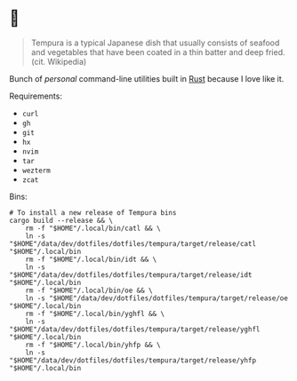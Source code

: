 # 🍤

> Tempura is a typical Japanese dish that usually consists of seafood and vegetables that have been coated in a thin
> batter and deep fried. (cit. Wikipedia)

Bunch of _personal_ command-line utilities built in [Rust](https://www.rust-lang.org/) because I love like it.

Requirements:

- `curl`
- `gh`
- `git`
- `hx`
- `nvim`
- `tar`
- `wezterm`
- `zcat`

Bins:

```console
# To install a new release of Tempura bins
cargo build --release && \
    rm -f "$HOME"/.local/bin/catl && \
    ln -s "$HOME"/data/dev/dotfiles/dotfiles/tempura/target/release/catl "$HOME"/.local/bin
    rm -f "$HOME"/.local/bin/idt && \
    ln -s "$HOME"/data/dev/dotfiles/dotfiles/tempura/target/release/idt "$HOME"/.local/bin
    rm -f "$HOME"/.local/bin/oe && \
    ln -s "$HOME"/data/dev/dotfiles/dotfiles/tempura/target/release/oe "$HOME"/.local/bin
    rm -f "$HOME"/.local/bin/yghfl && \
    ln -s "$HOME"/data/dev/dotfiles/dotfiles/tempura/target/release/yghfl "$HOME"/.local/bin
    rm -f "$HOME"/.local/bin/yhfp && \
    ln -s "$HOME"/data/dev/dotfiles/dotfiles/tempura/target/release/yhfp "$HOME"/.local/bin
```
